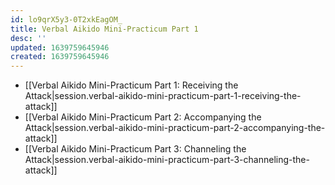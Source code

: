 ```yaml
---
id: lo9qrX5y3-0T2xkEagOM_
title: Verbal Aikido Mini-Practicum Part 1
desc: ''
updated: 1639759645946
created: 1639759645946
---
```


- [[Verbal Aikido Mini-Practicum Part 1:  Receiving the Attack|session.verbal-aikido-mini-practicum-part-1-receiving-the-attack]]
- [[Verbal Aikido Mini-Practicum Part 2:  Accompanying the Attack|session.verbal-aikido-mini-practicum-part-2-accompanying-the-attack]]
- [[Verbal Aikido Mini-Practicum Part 3:  Channeling the Attack|session.verbal-aikido-mini-practicum-part-3-channeling-the-attack]]
